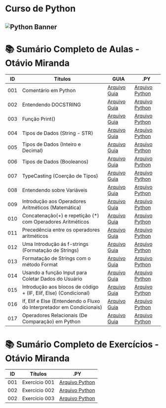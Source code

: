 # Curso de Python

## <img src="https://learn.temporal.io/assets/images/banner_python-0d345d125b6892840c54f7e1460c8a5a.png" alt="Python Banner">

# 📚 Sumário Completo de Aulas - Otávio Miranda

| ID  | Títulos                                                               | GUIA                                                              | .PY                                                                   |
| --- | --------------------------------------------------------------------- | ----------------------------------------------------------------- | --------------------------------------------------------------------- |
| 001 | Comentário em Python                                                  | [Arquivo Guia](./py.AULAS/OtavioMiranda.Aulas/aula.001/README.md) | [Arquivo Python](./py.AULAS/OtavioMiranda.Aulas/aula.001/main.py)     |
| 002 | Entendendo DOCSTRING                                                  | [Arquivo Guia](./py.AULAS/OtavioMiranda.Aulas/aula.002/README.md) | [Arquivo Python](./py.AULAS/OtavioMiranda.Aulas/aula.002/main.py)     |
| 003 | Função Print()                                                        | [Arquivo Guia](./py.AULAS/aula.003/README.md)                     | [Arquivo Python](./py.AULAS/OtavioMiranda.Aulas/aula.003/main.py)     |
| 004 | Tipos de Dados (String - STR)                                         | [Arquivo Guia](./py.AULAS/OtavioMiranda.Aulas/aula.004/README.md) | [Arquivo Python](./py.AULAS/OtavioMiranda.Aulas/aula.004/main.py)     |
| 005 | Tipos de Dados (Inteiro e Decimal)                                    | [Arquivo Guia](./py.AULAS/OtavioMiranda.Aulas/aula.005/README.md) | [Arquivo Python](./py.AULAS/OtavioMiranda.Aulas/aula.005/main.py)     |
| 006 | Tipos de Dados (Booleanos)                                            | [Arquivo Guia](./py.AULAS/OtavioMiranda.Aulas/aula.006/README.md) | [Arquivo Python](./py.AULAS/OtavioMiranda.Aulas/aula.006/main.py)     |
| 007 | TypeCasting (Coerção de Tipos)                                        | [Arquivo Guia](./py.AULAS/OtavioMiranda.Aulas/aula.007/README.md) | [Arquivo Python](./py.AULAS/OtavioMiranda.Aulas/aula.007/main.py)     |
| 008 | Entendendo sobre Variáveis                                            | [Arquivo Guia](./py.AULAS/OtavioMiranda.Aulas/aula.008/README.md) | [Arquivo Python](./py.AULAS/OtavioMiranda.Aulas/aula.008/main.py)     |
| 009 | Introdução aos Operadores Aritméticos (Matemática)                    | [Arquivo Guia](./py.AULAS/OtavioMiranda.Aulas/aula.009/README.md) | [Arquivo Python](./py.AULAS/OtavioMiranda.Aulas/aula.009/main.py)     |
| 010 | Concatenação(+) e repetição (\*) com Operadores Aritméticos           | [Arquivo Guia](./py.AULAS/OtavioMiranda.Aulas/aula.010/README.md) | [Arquivo Python](./py.AULAS/OtavioMiranda.Aulas/aula.010/main.py)     |
| 011 | Precedência entre os operadores aritméticos                           | [Arquivo Guia](./py.AULAS/OtavioMiranda.Aulas/aula.011/README.md) | [Arquivo Python](./py.AULAS/OtavioMiranda.Aulas/aula.011/main.py)     |
| 012 | Uma Introdução ás f-strings (Formatação de Strings)                   | [Arquivo Guia](#)                                                 | [Arquivo Python](./py.AULAS/OtavioMiranda.Aulas/aula.012/main.py)     |
| 013 | Formatação de Strings com o método Format                             | [Arquivo Guia](#)                                                 | [Arquivo Python](./py.AULAS/OtavioMiranda.Aulas/aula.013/main.py)     |
| 014 | Usando a função Input para Coletar Dados do Usuário                   | [Arquivo Guia](#)                                                 | [Arquivo Python](./py.AULAS/OtavioMiranda.Aulas/aula.014/main.py)     |
| 015 | Introdução aos blocos de código + (IF, Elif, Else) (Condicional)      | [Arquivo Guia](#)                                                 | [Arquivo Python](./py.AULAS/OtavioMiranda.Aulas/aula.015/main.py)     |
| 016 | If, Elif e Else (Entendendo o Fluxo do Interpretador em Condicionais) | [Arquivo Guia](#)                                                 | [Arquivo Python](./py.AULAS/OtavioMiranda.Aulas/aula.016/main.py)     |
| 017 | Operadores Relacionais (De Comparação) em Python                      | [Arquivo Guia](#)                                                 | [Arquivo Python](./py.AULAS/OtavioMiranda.Aulas/aula.017/**main**.py) |

# 📚 Sumário Completo de Exercícios - Otávio Miranda

| ID  | Títulos       | .PY                                                       |
| --- | ------------- | --------------------------------------------------------- |
| 001 | Exercício 001 | [Arquivo Python](./py.EX/OtavioMiranda.EX/ex.001/main.py) |
| 002 | Exercício 002 | [Arquivo Python](./py.EX/OtavioMiranda.EX/ex.002/main.py) |
| 002 | Exercício 003 | [Arquivo Python](./py.EX/OtavioMiranda.EX/ex.003/main.py) |
